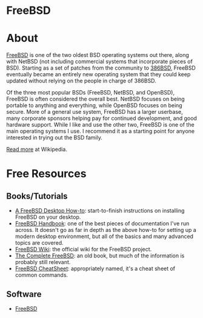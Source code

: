 # FreeBSD

# About

[FreeBSD](http://freebsd.org) is one of the two oldest BSD operating systems out there, along with NetBSD (not including commercial systems that incorporate pieces of BSD). Starting as a set of patches from the community to [386BSD](https://en.wikipedia.org/wiki/386BSD), FreeBSD eventually became an entirely new operating system that they could keep updated without relying on the people in charge of 386BSD.

Of the three most popular BSDs (FreeBSD, NetBSD, and OpenBSD), FreeBSD is often considered the overall best. NetBSD focuses on being portable to anything and everything, while OpenBSD focuses on being secure. More of a general use system, FreeBSD has a larger userbase, many corporate sponsors helping pay for continued development, and good hardware support. While I like and use the other two, FreeBSD is one of the main operating systems I use. I recommend it as a starting point for anyone interested in trying out the BSD family.

[Read more](https://en.wikipedia.org/wiki/FreeBSD) at Wikipedia.

# Free Resources

## Books/Tutorials

+ [A FreeBSD Desktop How-to](https://cooltrainer.org/a-freebsd-desktop-howto/): start-to-finish instructions on installing FreeBSD on your desktop.
+ [FreeBSD Handbook](https://www.freebsd.org/doc/en_US.ISO8859-1/books/handbook/): one of the best pieces of documentation I've run across. It doesn't go as far in depth as the above how-to for setting up a modern desktop environment, but all of the basics and many advanced topics are covered.
+ [FreeBSD Wiki](https://wiki.freebsd.org): the official wiki for the FreeBSD project.
+ [The Complete FreeBSD](http://www.lemis.com/grog/Documentation/CFBSD/): an old book, but much of the information is probably still relevant.
+ [FreeBSD CheatSheet](http://www.cambus.net/freebsd-cheatsheet/): appropriately named, it's a cheat sheet of common commands.

## Software

+ [FreeBSD](https://www.freebsd.org/where.html)
